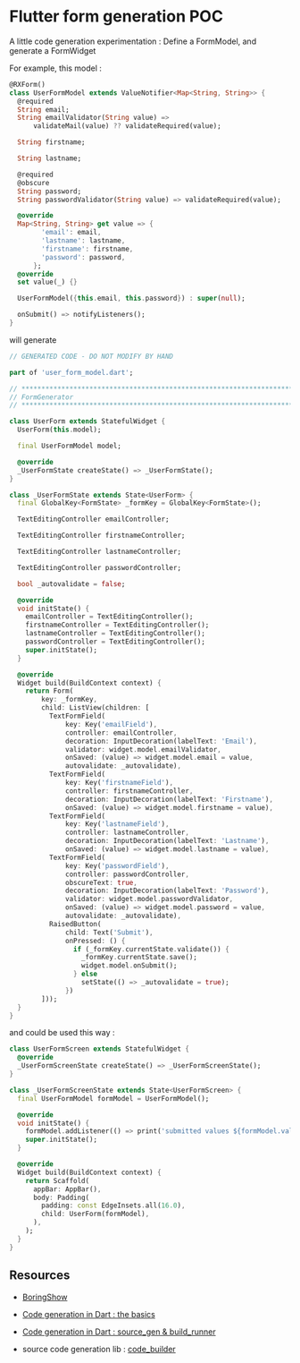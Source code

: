 # Flutter form generation POC

A little code generation experimentation : Define a FormModel, and generate a FormWidget

For example, this model : 

```dart
@RXForm()
class UserFormModel extends ValueNotifier<Map<String, String>> {
  @required
  String email;
  String emailValidator(String value) =>
      validateMail(value) ?? validateRequired(value);

  String firstname;

  String lastname;

  @required
  @obscure
  String password;
  String passwordValidator(String value) => validateRequired(value);

  @override
  Map<String, String> get value => {
        'email': email,
        'lastname': lastname,
        'firstname': firstname,
        'password': password,
      };
  @override
  set value(_) {}

  UserFormModel({this.email, this.password}) : super(null);

  onSubmit() => notifyListeners();
}
```

will generate

```dart
// GENERATED CODE - DO NOT MODIFY BY HAND

part of 'user_form_model.dart';

// **************************************************************************
// FormGenerator
// **************************************************************************

class UserForm extends StatefulWidget {
  UserForm(this.model);

  final UserFormModel model;

  @override
  _UserFormState createState() => _UserFormState();
}

class _UserFormState extends State<UserForm> {
  final GlobalKey<FormState> _formKey = GlobalKey<FormState>();

  TextEditingController emailController;

  TextEditingController firstnameController;

  TextEditingController lastnameController;

  TextEditingController passwordController;

  bool _autovalidate = false;

  @override
  void initState() {
    emailController = TextEditingController();
    firstnameController = TextEditingController();
    lastnameController = TextEditingController();
    passwordController = TextEditingController();
    super.initState();
  }

  @override
  Widget build(BuildContext context) {
    return Form(
        key: _formKey,
        child: ListView(children: [
          TextFormField(
              key: Key('emailField'),
              controller: emailController,
              decoration: InputDecoration(labelText: 'Email'),
              validator: widget.model.emailValidator,
              onSaved: (value) => widget.model.email = value,
              autovalidate: _autovalidate),
          TextFormField(
              key: Key('firstnameField'),
              controller: firstnameController,
              decoration: InputDecoration(labelText: 'Firstname'),
              onSaved: (value) => widget.model.firstname = value),
          TextFormField(
              key: Key('lastnameField'),
              controller: lastnameController,
              decoration: InputDecoration(labelText: 'Lastname'),
              onSaved: (value) => widget.model.lastname = value),
          TextFormField(
              key: Key('passwordField'),
              controller: passwordController,
              obscureText: true,
              decoration: InputDecoration(labelText: 'Password'),
              validator: widget.model.passwordValidator,
              onSaved: (value) => widget.model.password = value,
              autovalidate: _autovalidate),
          RaisedButton(
              child: Text('Submit'),
              onPressed: () {
                if (_formKey.currentState.validate()) {
                  _formKey.currentState.save();
                  widget.model.onSubmit();
                } else
                  setState(() => _autovalidate = true);
              })
        ]));
  }
}
```

and could be used this way : 

```dart
class UserFormScreen extends StatefulWidget {
  @override
  _UserFormScreenState createState() => _UserFormScreenState();
}

class _UserFormScreenState extends State<UserFormScreen> {
  final UserFormModel formModel = UserFormModel();

  @override
  void initState() {
    formModel.addListener(() => print('submitted values ${formModel.values}'));
    super.initState();
  }

  @override
  Widget build(BuildContext context) {
    return Scaffold(
      appBar: AppBar(),
      body: Padding(
        padding: const EdgeInsets.all(16.0),
        child: UserForm(formModel),
      ),
    );
  }
}
```

## Resources

- [BoringShow](https://www.youtube.com/watch?v=mYDFOdl-aWM)
- [Code generation in Dart : the basics](https://medium.com/flutter-community/part-1-code-generation-in-dart-the-basics-3127f4c842cc)
- [Code generation in Dart : source_gen & build_runner](https://medium.com/flutter-community/part-2-code-generation-in-dart-annotations-source-gen-and-build-runner-bbceee28697b)

- source code generation lib : [code_builder](https://pub.dartlang.org/packages/code_builder)